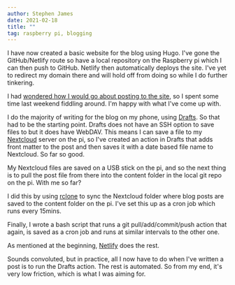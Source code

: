 ```yaml
---
author: Stephen James
date: 2021-02-18
title: ""
tag: raspberry pi, blogging 
---
```

I have now created a basic website for the blog using Hugo. I've gone the GitHub/Netlify route so have a local repository on the Raspberry pi which I can then push to GitHub. Netlify then automatically deploys the site. I've yet to redirect my domain there and will hold off from doing so while I do further tinkering. 

I had [ wondered how I would go about posting to the site](https://strandlines.blog/1109-2/), so I spent some time last weekend fiddling around. I'm happy with what I've come up with. 

I do the majority of writing for the blog on my phone, using [Drafts](https://getdrafts.com). So that had to be the starting point. Drafts does not have an SSH option to save files to but it does have WebDAV. This means I can save a file to my [Nextcloud](https://nextcloud.com) server on the pi, so I've created an action in Drafts that adds front matter to the post and then saves it with a date based file name to Nextcloud. So far so good. 

My Nextcloud files are saved on a USB stick on the pi, and so the next thing is to pull the post file from there into the content folder in the local git repo on the pi. With me so far?

I did this by using [rclone](https://rclone.org) to sync the Nextcloud folder where blog posts are saved to the content folder on the pi. I've set this up as a cron job which runs every 15mins. 

Finally, I wrote a bash script that runs a git pull/add/commit/push action that again, is saved as a cron job and runs at similar intervals to the other one. 

As mentioned at the beginning, [Netlify](https://www.netlify.com) does the rest. 

Sounds convoluted, but in practice, all I now have to do when I've written a post is to run the Drafts action. The rest is automated. So from my end, it's very low friction, which is what I was aiming for. 

